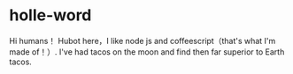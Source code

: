 # holle-word

Hi humans！
Hubot here，I like node js and coffeescript（that's what I'm made of！）.
I've had tacos on the moon and find then far superior to Earth tacos.
